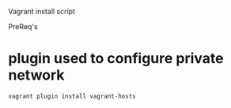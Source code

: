Vagrant install script


PreReq's
# plugin used to configure private network

```
vagrant plugin install vagrant-hosts
```
